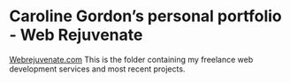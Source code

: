 # Caroline Gordon’s personal portfolio - Web Rejuvenate
[Webrejuvenate.com](http://webrejuvenate.com)
This is the folder containing my freelance web development services and most recent projects. 
